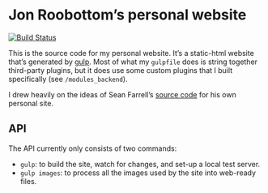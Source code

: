 # Jon Roobottom’s personal website

[![Build Status](https://travis-ci.org/roobottom/roobottom-2017.svg?branch=master)](https://travis-ci.org/roobottom/roobottom-2017)

This is the source code for my personal website. It’s a static-html website that’s generated by [gulp](http://gulpjs.com/). Most of what my `gulpfile` does is string together third-party plugins, but it does use some custom plugins that I built specifically (see `/modules_backend`).

I drew heavily on the ideas of Sean Farrell’s [source code](https://github.com/rioki/www.rioki.org) for his own personal site.

## API

The API currently only consists of two commands:

* `gulp`: to build the site, watch for changes, and set-up a local test server.
* `gulp images`: to process all the images used by the site into web-ready files.

